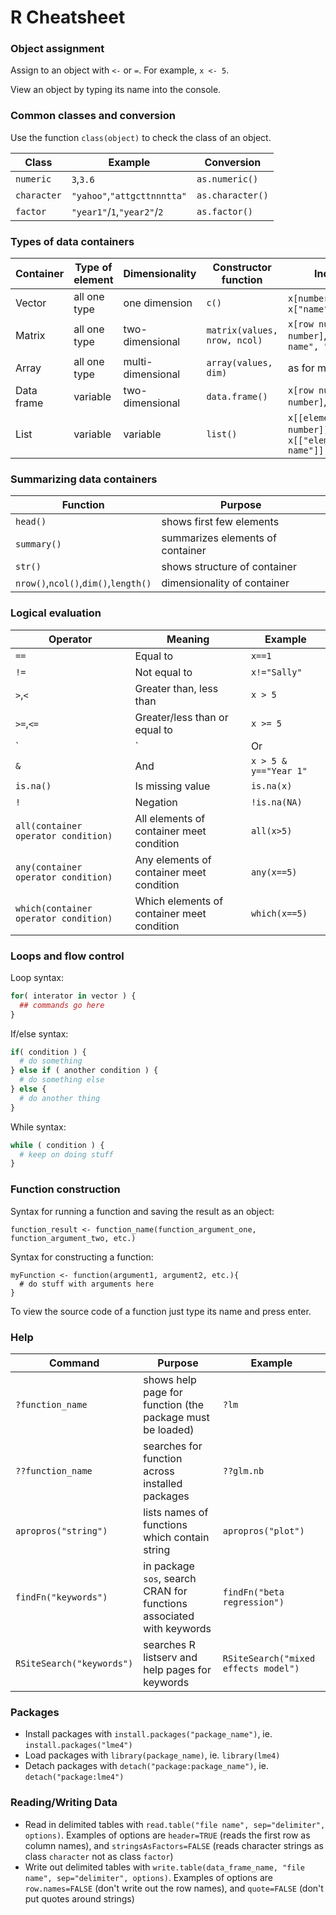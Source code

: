 # R Cheatsheet

### Object assignment
Assign to an object with `<-` or `=`. For example, `x <- 5`.

View an object by typing its name into the console.

### Common classes and conversion
Use the function `class(object)` to check the class of an object.

|Class|Example|Conversion|
|----|----|----|
|`numeric`|`3`,`3.6`|`as.numeric()`|
|`character`|`"yahoo"`,`"attgcttnnntta"`|`as.character()`|
|`factor`|`"year1"`/`1`,`"year2"`/`2`|`as.factor()`|

### Types of data containers
|Container|Type of element|Dimensionality|Constructor function|Indexing|
|----|----|----|----|----|
|Vector|all one type|one dimension|`c()`|`x[number]`, `x["name"]`|
|Matrix|all one type|two-dimensional|`matrix(values, nrow, ncol)`|`x[row number, col number]`, `x["row name", "col name"]`|
|Array|all one type|multi-dimensional|`array(values, dim)`|as for matrices|
|Data frame|variable|two-dimensional|`data.frame()`|`x[row number, col number]`,`x[["name"]]`|
|List|variable|variable|`list()`|`x[[element number]]`, `x[["element name"]]`|

### Summarizing data containers
|Function|Purpose|
|----|----|
|`head()`|shows first few elements|
|`summary()`|summarizes elements of container|
|`str()`|shows structure of container|
|`nrow()`,`ncol()`,`dim()`,`length()`|dimensionality of container|

### Logical evaluation
|Operator|Meaning|Example|
|----|----|----|
|`==`|Equal to|`x==1`|
|`!=`|Not equal to|`x!="Sally"`|
|`>`,`<`|Greater than, less than|`x > 5`|
|`>=`,`<=`|Greater/less than or equal to|`x >= 5`|
|`|`|Or|`x > 5 | x < 100`|
|`&`|And|`x > 5 & y=="Year 1"`|
|`is.na()`|Is missing value|`is.na(x)`|
|`!`|Negation|`!is.na(NA)`|
|`all(container operator condition)`|All elements of container meet condition|`all(x>5)`|
|`any(container operator condition)`|Any elements of container meet condition|`any(x==5)`|
|`which(container operator condition)`|Which elements of container meet condition|`which(x==5)`|

### Loops and flow control
Loop syntax:
```r
for( interator in vector ) { 
  ## commands go here
}
```

If/else syntax:
```r
if( condition ) {
  # do something
} else if ( another condition ) {
  # do something else
} else {
  # do another thing
}
```

While syntax:
```r
while ( condition ) {
  # keep on doing stuff
}
```

### Function construction
Syntax for running a function and saving the result as an object:
```
function_result <- function_name(function_argument_one, function_argument_two, etc.)
```

Syntax for constructing a function:
```
myFunction <- function(argument1, argument2, etc.){
  # do stuff with arguments here
}
```

To view the source code of a function just type its name and press enter.

### Help
|Command|Purpose|Example|
|----|----|----|
|`?function_name`|shows help page for function (the package must be loaded)|`?lm`|
|`??function_name`|searches for function across installed packages|`??glm.nb`|
|`apropros("string")`|lists names of functions which contain string|`apropros("plot")`|
|`findFn("keywords")`|in package `sos`, search CRAN for functions associated with keywords|`findFn("beta regression")`|
|`RSiteSearch("keywords")`|searches R listserv and help pages for keywords|`RSiteSearch("mixed effects model")`|

### Packages
* Install packages with `install.packages("package_name")`, ie. `install.packages("lme4")`
* Load packages with `library(package_name)`, ie. `library(lme4)`
* Detach packages with `detach("package:package_name")`, ie. `detach("package:lme4")`

### Reading/Writing Data
* Read in delimited tables with `read.table("file name", sep="delimiter", options)`. Examples of options are `header=TRUE` (reads the first row as column names), and `stringsAsFactors=FALSE` (reads character strings as class `character` not as class `factor`)
* Write out delimited tables with `write.table(data_frame_name, "file name", sep="delimiter", options)`. Examples of options are `row.names=FALSE` (don't write out the row names), and `quote=FALSE` (don't put quotes around strings)
